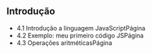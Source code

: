## Introdução

- 4.1 Introdução a linguagem JavaScriptPágina
- 4.2 Exemplo: meu primeiro código JSPágina
- 4.3 Operações aritméticasPágina